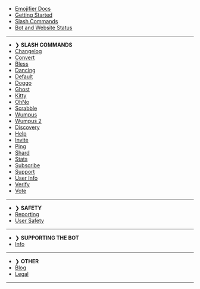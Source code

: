 - [Emojifier Docs](/)
- [Getting Started](getting-started.md)
- [Slash Commands](slash-commands.md)
- [Bot and Website Status](status.md)

---
- ❯ **SLASH COMMANDS**
- [Changelog](all/changelog.md)
- [Convert](all/convert.md)
- [Bless](all/bless.md)
- [Dancing](all/dancing.md)
- [Default](all/default.md)
- [Doggo](all/doggo.md)
- [Ghost](all/ghost.md)
- [Kitty](all/kitty.md)
- [OhNo](all/ohno.md)
- [Scrabble](all/scrabble.md)
- [Wumpus](all/wumpus.md)
- [Wumpus 2](all/wumpus2.md)
- [Discovery](all/discovery.md)
- [Help](all/help.md)
- [Invite](all/invite.md)
- [Ping](all/ping.md)
- [Shard](all/shard.md)
- [Stats](all/stats.md)
- [Subscribe](all/subscribe.md)
- [Support](all/support.md)
- [User Info](all/userinfo.md)
- [Verify](all/verify.md)
- [Vote](all/vote.md)

---

- ❯ **SAFETY**
- [Reporting](safety/reporting.md)
- [User Safety](safety/usersafety.md)

---
- ❯ **SUPPORTING THE BOT**
- [Info](supporting/info.md)

---
- ❯ **OTHER**
- [Blog](other/blog.md)
- [Legal](other/legal.md)

---
